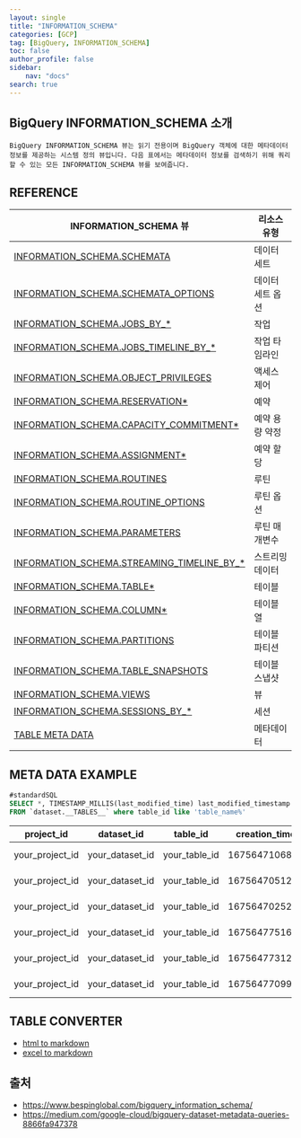 ```yaml
---
layout: single
title: "INFORMATION_SCHEMA"
categories: [GCP]
tag: [BigQuery, INFORMATION_SCHEMA]
toc: false
author_profile: false
sidebar:
    nav: "docs"
search: true
---
```


## BigQuery INFORMATION_SCHEMA 소개

```
BigQuery INFORMATION_SCHEMA 뷰는 읽기 전용이며 BigQuery 객체에 대한 메타데이터 정보를 제공하는 시스템 정의 뷰입니다. 다음 표에서는 메타데이터 정보를 검색하기 위해 쿼리할 수 있는 모든 INFORMATION_SCHEMA 뷰를 보여줍니다.
```


## REFERENCE
|INFORMATION_SCHEMA 뷰|리소스 유형|
|--- |--- |
|[INFORMATION_SCHEMA.SCHEMATA](https://cloud.google.com/bigquery/docs/information-schema-intro?hl=ko#schemata_view)|데이터 세트|
|[INFORMATION_SCHEMA.SCHEMATA_OPTIONS](https://cloud.google.com/bigquery/docs/information-schema-intro?hl=ko#schemata_options_view)|데이터 세트 옵션|
|[INFORMATION_SCHEMA.JOBS_BY_*](https://cloud.google.com/bigquery/docs/information-schema-jobs?hl=ko)|작업|
|[INFORMATION_SCHEMA.JOBS_TIMELINE_BY_*](https://cloud.google.com/bigquery/docs/information-schema-jobs-timeline?hl=ko)|작업 타임라인|
|[INFORMATION_SCHEMA.OBJECT_PRIVILEGES](https://cloud.google.com/bigquery/docs/information-schema-object-privileges?hl=ko)|액세스 제어|
|[INFORMATION_SCHEMA.RESERVATION*](https://cloud.google.com/bigquery/docs/information-schema-reservations?hl=ko)|예약|
|[INFORMATION_SCHEMA.CAPACITY_COMMITMENT*](https://cloud.google.com/bigquery/docs/information-schema-capacity-commitments?hl=ko)|예약 용량 약정|
|[INFORMATION_SCHEMA.ASSIGNMENT*](https://cloud.google.com/bigquery/docs/information-schema-assignments?hl=ko)|예약 할당|
|[INFORMATION_SCHEMA.ROUTINES](https://cloud.google.com/bigquery/docs/information-schema-routines?hl=ko)|루틴|
|[INFORMATION_SCHEMA.ROUTINE_OPTIONS](https://cloud.google.com/bigquery/docs/information-schema-routine-options?hl=ko)|루틴 옵션|
|[INFORMATION_SCHEMA.PARAMETERS](https://cloud.google.com/bigquery/docs/information-schema-parameters?hl=ko)|루틴 매개변수|
|[INFORMATION_SCHEMA.STREAMING_TIMELINE_BY_*](https://cloud.google.com/bigquery/docs/information-schema-streaming?hl=ko)|스트리밍 데이터|
|[INFORMATION_SCHEMA.TABLE*](https://cloud.google.com/bigquery/docs/information-schema-tables?hl=ko)|테이블|
|[INFORMATION_SCHEMA.COLUMN*](https://cloud.google.com/bigquery/docs/information-schema-columns?hl=ko)|테이블 열|
|[INFORMATION_SCHEMA.PARTITIONS](https://cloud.google.com/bigquery/docs/information-schema-partitions?hl=ko)|테이블 파티션|
|[INFORMATION_SCHEMA.TABLE_SNAPSHOTS](https://cloud.google.com/bigquery/docs/information-schema-snapshots?hl=ko)|테이블 스냅샷|
|[INFORMATION_SCHEMA.VIEWS](https://cloud.google.com/bigquery/docs/information-schema-views?hl=ko)|뷰|
|[INFORMATION_SCHEMA.SESSIONS_BY_*](https://cloud.google.com/bigquery/docs/information-schema-sessions?hl=ko)|세션|
|[TABLE META DATA](https://stackoverflow.com/questions/44288261/get-the-last-modified-date-for-all-bigquery-tables-in-a-bigquery-project)|메타데이터|



## META DATA EXAMPLE 
```sql
#standardSQL
SELECT *, TIMESTAMP_MILLIS(last_modified_time) last_modified_timestamp
FROM `dataset.__TABLES__` where table_id like 'table_name%'
```


| project_id      | dataset_id      | table_id      | creation_time | last_modified_time | row_count | size_bytes | type | last_modified_timestamp        |
| --------------- | --------------- | ------------- | ------------- | ------------------ | --------- | ---------- | ---- | ------------------------------ |
| your_project_id | your_dataset_id | your_table_id | 1675647106802 | 1675647127420      | 4330      | 336088     | 1    | 2023-02-06 01:32:07.420000 UTC |
| your_project_id | your_dataset_id | your_table_id | 1675647051287 | 1675647102301      | 5812      | 451295     | 1    | 2023-02-06 01:31:42.301000 UTC |
| your_project_id | your_dataset_id | your_table_id | 1675647025282 | 1675647048880      | 4953      | 384616     | 1    | 2023-02-06 01:30:48.880000 UTC |
| your_project_id | your_dataset_id | your_table_id | 1675647751604 | 1675647769644      | 4518      | 350798     | 1    | 2023-02-06 01:42:49.644000 UTC |
| your_project_id | your_dataset_id | your_table_id | 1675647731291 | 1675647749110      | 4525      | 351292     | 1    | 2023-02-06 01:42:29.110000 UTC |
| your_project_id | your_dataset_id | your_table_id | 1675647709909 | 1675647728649      | 4942      | 383588     | 1    | 2023-02-06 01:42:08.649000 UTC |



## TABLE CONVERTER
- [html to markdown](https://jmalarcon.github.io/markdowntables/)
- [excel to markdown](https://tabletomarkdown.com/convert-spreadsheet-to-markdown/)


## 출처
- https://www.bespinglobal.com/bigquery_information_schema/
- https://medium.com/google-cloud/bigquery-dataset-metadata-queries-8866fa947378